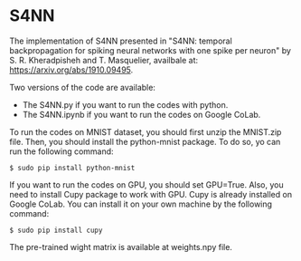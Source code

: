 # S4NN
The implementation of S4NN presented in "S4NN: temporal backpropagation for spiking neural networks with one spike per neuron" by S. R. Kheradpisheh and T. Masquelier, availbale at: https://arxiv.org/abs/1910.09495.

Two versions of the code are available:
 - The S4NN.py if you want to run the codes with python.
 - The S4NN.ipynb if you want to run the codes on Google CoLab.
  
To run the codes on MNIST dataset, you should first unzip the MNIST.zip file. Then, you should install the python-mnist package. To do so, yo can run the following command:

`$ sudo pip install python-mnist`

If you want to run the codes on GPU, you should set GPU=True. Also, you need to install Cupy package to work with GPU. Cupy is already installed on Google CoLab. You can install it on your own machine by the following command:

`$ sudo pip install cupy`

The pre-trained wight matrix is available at weights.npy file.
